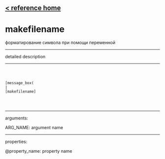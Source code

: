 [< reference home](ceammc_lib.html)
---

# makefilename


форматирование символа при помощи переменной

---

detailed description
<br>


---


```



[message_box(                                 
|
[makefilename]


            
```

---
arguments:

ARG_NAME: argument name<br>

---
properties:

@property_name: property name<br>

